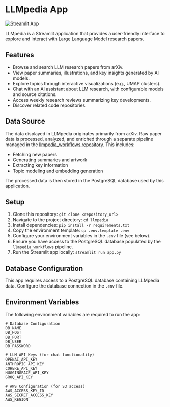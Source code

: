 # LLMpedia App

[![Streamlit App](https://static.streamlit.io/badges/streamlit_badge_black_white.svg)](https://llmpedia.streamlit.app)

LLMpedia is a Streamlit application that provides a user-friendly interface to explore and interact with Large Language Model research papers.

## Features

- Browse and search LLM research papers from arXiv.
- View paper summaries, illustrations, and key insights generated by AI models.
- Explore topics through interactive visualizations (e.g., UMAP clusters).
- Chat with an AI assistant about LLM research, with configurable models and source citations.
- Access weekly research reviews summarizing key developments.
- Discover related code repositories.

## Data Source

The data displayed in LLMpedia originates primarily from arXiv. Raw paper data is processed, analyzed, and enriched through a separate pipeline managed in the [llmpedia_workflows repository](https://github.com/masta-g3/llmpedia_workflows). This includes:
- Fetching new papers
- Generating summaries and artwork
- Extracting key information
- Topic modeling and embedding generation

The processed data is then stored in the PostgreSQL database used by this application.

## Setup

1. Clone this repository: `git clone <repository_url>`
2. Navigate to the project directory: `cd llmpedia`
3. Install dependencies: `pip install -r requirements.txt`
4. Copy the environment template: `cp .env.template .env`
5. Configure your environment variables in the `.env` file (see below).
6. Ensure you have access to the PostgreSQL database populated by the `llmpedia_workflows` pipeline.
7. Run the Streamlit app locally: `streamlit run app.py`

## Database Configuration

This app requires access to a PostgreSQL database containing LLMpedia data. Configure the database connection in the `.env` file.

## Environment Variables

The following environment variables are required to run the app:

```
# Database Configuration
DB_NAME
DB_HOST
DB_PORT
DB_USER
DB_PASSWORD

# LLM API Keys (for chat functionality)
OPENAI_API_KEY
ANTHROPIC_API_KEY
COHERE_API_KEY
HUGGINGFACE_API_KEY
GROQ_API_KEY

# AWS Configuration (for S3 access)
AWS_ACCESS_KEY_ID
AWS_SECRET_ACCESS_KEY
AWS_REGION
```